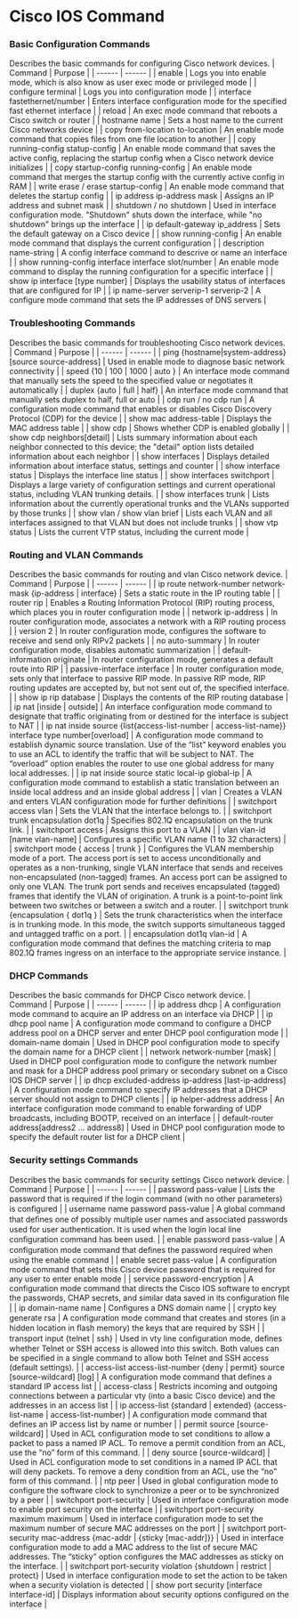 # Cisco IOS Command

### Basic Configuration Commands

Describes the basic commands for configuring Cisco network devices.
| Command | Purpose |
| ------ | ------ |
| enable | Logs you into enable mode, which is also know as user exec mode or privileged mode |
| configure terminal | Logs you into configuration mode |
| interface fastethernet/number | Enters interface configuration mode for the specified fast ethernet interface |
| reload | An exec mode command that reboots a Cisco switch or router |
| hostname name | Sets a host name to the current Cisco networks device |
| copy from-location to-location | An enable mode command that copies files from one file location to another |
| copy running-config statup-config | An enable mode command that saves the active config, replacing the startup config when a Cisco network device initializes |
| copy startup-config running-config | An enable mode command that merges the startup config with the currently active config in RAM |
| write erase / erase startup-config | An enable mode command that deletes the startup config |
| ip address ip-address mask | Assigns an IP address and subnet mask |
| shutdown / no shutdown | Used in interface configuration mode. "Shutdown" shuts down the interface, while "no shutdown" brings up the interface |
| ip default-gateway ip_address | Sets the default gateway on a Cisco device |
| show running-config | An enable mode command that displays the current configuration |
| description name-string | A config interface command to descrive or name an interface |
| show running-config interface interface slot/number | An enable mode command to display the running configuration for a specific interface |
| show ip interface [type number] | Displays the usability status of interfaces that are configured for IP |
| ip name-server serverip-1 serverip-2 | A configure mode command that sets the IP addresses of DNS servers |

### Troubleshooting Commands

Describes the basic commands for troubleshooting Cisco network devices.
| Command | Purpose |
| ------ | ------ |
| ping {hostname\|system-address} [source source-address] | Used in enable mode to diagnose basic network connectivity |
| speed {10 \| 100 \| 1000 \| auto } | An interface mode command that manually sets the speed to the specified value or negotiates it automatically |
| duplex {auto \| full \| half} | An interface mode command that manually sets duplex to half, full or auto |
| cdp run / no cdp run | A configuration mode command that enables or disables Cisco Discovery Protocol (CDP) for the device |
| show mac address-table | Displays the MAC address table |
| show cdp | Shows whether CDP is enabled globally |
| show cdp neighbors[detail] | Lists summary information about each neighbor connected to this device; the "detail" option lists detailed information about each neighbor |
| show interfaces | Displays detailed information about interface status, settings and counter |
| show interface status | Displays the interface line status |
| show interfaces switchport | Displays a large variety of configuration settings and current operational status, including VLAN trunking details. |
| show interfaces trunk | Lists information about the currently operational trunks and the VLANs supported by those trunks |
| show vlan / show vlan brief | Lists each VLAN and all interfaces assigned to that VLAN but does not include trunks |
| show vtp status | Lists the current VTP status, including the current mode |

### Routing and VLAN Commands

Describes the basic commands for routing and vlan Cisco network device.
| Command | Purpose |
| ------ | ------ |
| ip route network-number network-mask {ip-address \| interface} | Sets a static route in the IP routing table |
| router rip | Enables a Routing Information Protocol (RIP) routing process, which places you in router configuration mode |
| network ip-address | In router configuration mode, associates a network with a RIP routing process |
| version 2 | In router configuration mode, configures the software to receive and send only RIPv2 packets |
| no auto-summary | In router configuration mode, disables automatic summarization |
| default-information originate	| In router configuration mode, generates a default route into RIP |
| passive-interface interface | In router configuration mode, sets only that interface to passive RIP mode. In passive RIP mode, RIP routing updates are accepted by, but not sent out of, the specified interface. |
| show ip rip database | Displays the contents of the RIP routing database |
| ip nat [inside \| outside] | An interface configuration mode command to designate that traffic originating from or destined for the interface is subject to NAT |
| ip nat inside source {list{access-list-number \| access-list-name}} interface type number[overload]	| A configuration mode command to establish dynamic source translation. Use of the “list” keyword enables you to use an ACL to identify the traffic that will be subject to NAT. The “overload” option enables the router to use one global address for many local addresses. |
| ip nat inside source static local-ip global-ip | A configuration mode command to establish a static translation between an inside local address and an inside global address | 
| vlan | Creates a VLAN and enters VLAN configuration mode for further definitions | 
| switchport access vlan | Sets the VLAN that the interface belongs to. |
| switchport trunk encapsulation dot1q | Specifies 802.1Q encapsulation on the trunk link. |
| switchport access	| Assigns this port to a VLAN |
| vlan vlan-id [name vlan-name]	| Configures a specific VLAN name (1 to 32 characters) |
| switchport mode { access \| trunk } | Configures the VLAN membership mode of a port. The access port is set to access unconditionally and operates as a non-trunking, single VLAN interface that sends and receives non-encapsulated (non-tagged) frames. An access port can be assigned to only one VLAN. The trunk port sends and receives encapsulated (tagged) frames that identify the VLAN of origination. A trunk is a point-to-point link between two switches or between a switch and a router. |
| switchport trunk {encapsulation { dot1q }	| Sets the trunk characteristics when the interface is in trunking mode. In this mode, the switch supports simultaneous tagged and untagged traffic on a port. |
| encapsulation dot1q vlan-id | A configuration mode command that defines the matching criteria to map 802.1Q frames ingress on an interface to the appropriate service instance. |

### DHCP Commands

Describes the basic commands for DHCP Cisco network device.
| Command | Purpose |
| ------ | ------ |
| ip address dhcp | A configuration mode command to acquire an IP address on an interface via DHCP |
| ip dhcp pool name	| A configuration mode command to configure a DHCP address pool on a DHCP server and enter DHCP pool configuration mode |
| domain-name domain | Used in DHCP pool configuration mode to specify the domain name for a DHCP client | 
| network network-number [mask]	| Used in DHCP pool configuration mode to configure the network number and mask for a DHCP address pool primary or secondary subnet on a Cisco IOS DHCP server |
| ip dhcp excluded-address ip-address [last-ip-address]	| A configuration mode command to specify IP addresses that a DHCP server should not assign to DHCP clients |
| ip helper-address address	| An interface configuration mode command to enable forwarding of UDP broadcasts, including BOOTP, received on an interface |
| default-router address[address2 ... address8]	| Used in DHCP pool configuration mode to specify the default router list for a DHCP client |

### Security settings Commands

Describes the basic commands for security settings Cisco network device.
| Command | Purpose |
| ------ | ------ |
| password pass-value | Lists the password that is required if the login command (with no other parameters) is conﬁgured |
| username name password pass-value	| A global command that deﬁnes one of possibly multiple user names and associated passwords used for user authentication. It is used when the login local line conﬁguration command has been used. |
| enable password pass-value | A configuration mode command that deﬁnes the password required when using the enable command |
| enable secret pass-value | A configuration mode command that sets this Cisco device password that is required for any user to enter enable mode |
| service password-encryption | A configuration mode command that directs the Cisco IOS software to encrypt the passwords, CHAP secrets, and similar data saved in its configuration file |
| ip domain-name name | Conﬁgures a DNS domain name |
| crypto key generate rsa | A configuration mode command that creates and stores (in a hidden location in ﬂash memory) the keys that are required by SSH |
| transport input {telnet \| ssh} | Used in vty line conﬁguration mode, deﬁnes whether Telnet or SSH access is allowed into this switch. Both values can be specified in a single command to allow both Telnet and SSH access (default settings). |
| access-list access-list-number {deny \| permit} source [source-wildcard] [log]	| A configuration mode command that defines a standard IP access list |
| access-class | Restricts incoming and outgoing connections between a particular vty (into a basic Cisco device) and the addresses in an access list |
| ip access-list {standard \| extended} {access-list-name \| access-list-number}	| A configuration mode command that defines an IP access list by name or number |
| permit source [source-wildcard] | Used in ACL configuration mode to set conditions to allow a packet to pass a named IP ACL. To remove a permit condition from an ACL, use the “no” form of this command. |
| deny source [source-wildcard] | Used in ACL configuration mode to set conditions in a named IP ACL that will deny packets. To remove a deny condition from an ACL, use the “no” form of this command. |
| ntp peer <ip-address>	| Used in global configuration mode to configure the software clock to synchronize a peer or to be synchronized by a peer |
| switchport port-security | Used in interface configuration mode to enable port security on the interface |
| switchport port-security maximum maximum | Used in interface configuration mode to set the maximum number of secure MAC addresses on the port |
| switchport port-security mac-address {mac-addr \| {sticky [mac-addr]}} | Used in interface configuration mode to add a MAC address to the list of secure MAC addresses. The “sticky” option configures the MAC addresses as sticky on the interface. |
| switchport port-security violation {shutdown \| restrict \| protect} | Used in interface configuration mode to set the action to be taken when a security violation is detected |
| show port security [interface interface-id] | Displays information about security options configured on the interface |

